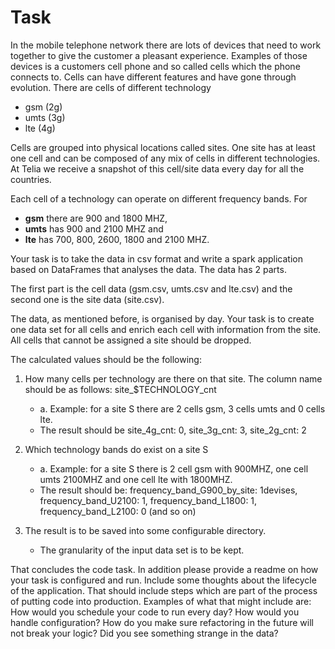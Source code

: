 
# Task

In the mobile telephone network there are lots of devices that need to work together to give the customer a pleasant experience. 
Examples of those devices is a customers cell phone and so called cells which the phone connects to. 
Cells can have different features and have gone through evolution. 
There are cells of different technology 
- gsm (2g) 
- umts (3g)
- lte (4g)

Cells are grouped into physical locations called sites. 
One site has at least one cell and can be composed of any mix of cells in different technologies. 
At Telia we receive a snapshot of this cell/site data every day for all the countries.

Each cell of a technology can operate on different frequency bands. 
For 
- **gsm** there are 900 and 1800 MHZ, 
- **umts** has 900 and 2100 MHZ and 
- **lte** has 700, 800, 2600, 1800 and 2100 MHZ.

Your task is to take the data in csv format and write a spark application based on DataFrames that analyses the data. 
The data has 2 parts. 

The first part is the cell data (gsm.csv, umts.csv and lte.csv) and 
the second one is the site data (site.csv). 

The data, as mentioned before, is organised by day. Your task is to create one data set for all cells and enrich each cell with information from the site. 
All cells that cannot be assigned a site should be dropped.

The calculated values should be the following:
1. How many cells per technology are there on that site. The column name should be as follows: site_$TECHNOLOGY_cnt
	- a. Example: for a site S there are 2 cells gsm, 3 cells umts and 0 cells lte. 
	- The result should be site_4g_cnt: 0, site_3g_cnt: 3, site_2g_cnt: 2

2. Which technology bands do exist on a site S
	- a. Example: for a site S there is 2 cell gsm with 900MHZ, one cell umts 2100MHZ and one cell lte with 1800MHZ. 
	- The result should be: frequency_band_G900_by_site: 1devises, frequency_band_U2100: 1, frequency_band_L1800: 1, frequency_band_L2100: 0 (and so on)

3. The result is to be saved into some configurable directory. 
	- The granularity of the input data set is to be kept.

That concludes the code task. 
In addition please provide a readme on how your task is configured and run. 
Include some thoughts about the lifecycle of the application. 
That should include steps which are part of the process of putting code into production. 
Examples of what that might include are: 
	How would you schedule your code to run every day? 
	How would you handle configuration? 
	How do you make sure refactoring in the future will not break your logic? 
	Did you see something strange in the data?

